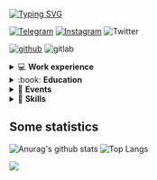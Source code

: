 [![Typing SVG](https://readme-typing-svg.herokuapp.com?font=anonymous-pro&color=%2324F726&center=true&lines=Hi%2C+I'm+Stephan+Yorchenko;Backend+developer+at+Tochka)](https://git.io/typing-svg)

[![Telegram](https://img.shields.io/badge/Telegram-2CA5E0?style=for-the-badge&logo=telegram&logoColor=white)](https://t.me/StephanYorchenko) [![Instagram](https://img.shields.io/badge/Instagram-E4405F?style=for-the-badge&logo=instagram&logoColor=white)](https://www.instagram.com/stephan_yorchenko/) ![Twitter](https://img.shields.io/badge/Twitter-1DA1F2?style=for-the-badge&logo=twitter&logoColor=white)

[![github](https://img.shields.io/badge/GitHub-100000?style=for-the-badge&logo=github&logoColor=white)](https://github.com/StephanYorchenko) ![gitlab](https://img.shields.io/badge/GitLab-330F63?style=for-the-badge&logo=gitlab&logoColor=white) 

<details> 
  <summary>💻 <strong>Work experience</strong></summary>
  <ul>
    <li>2020 : internship (stack: Flask + JS + PostgreSQL)</li>
    <li>since march 2021  : python backend-developer at <a href="https://tocheka.com">Tochka</a></li>
  </ul>
</details>

<details> 
  <summary>:book: <strong>Education</strong></summary>
  <ul>
    <li>since 2019: Bachelor of <a href="https://fiit-urfu.ru/">Fundamental informatics and information technology</a>, Ural Federal University</li>
  </ul>
</details>

<details> 
  <summary>🎪 <strong>Events</strong></summary>
  <ul>
    <li>Final of NTI Olympiad in Big Data and Machine Learning (2019)</li>
    <li>Winning three ML hackathons (2019)</li>
    <liParticipation in the Best UrFU hackathon (ML - 2019, Web - 2020)</li>
    <li><a href="https://pycon.ru/"> PyCon Russia (september 2021)</a></li>
  </ul>
</details>
 
<details>
  <summary>🚀 <strong>Skills</strong></summary>
  <ul>
    <li>
      Basic:
      <ul>
        <li>
          <a href="https://github.com/search?q=user%3AStephanYorchenko+language%3Acsharp"><img alt="C#" src="https://img.shields.io/badge/C%23-239120?style=for-the-badge&logo=c-sharp&logoColor=white"></a>
          <a href="https://github.com/search?q=user%3AStephanYorchenko+language%3Ajava"><img alt="Java" src="https://img.shields.io/badge/Java-ED8B00?style=for-the-badge&logo=java&logoColor=white"></a>
          <a href="https://github.com/search?q=user%3AStephanYorchenko+language%3Aphp"><img alt="PHP" src="https://img.shields.io/badge/PHP-777BB4?style=for-the-badge&logo=php&logoColor=white"></a>
          <a href="https://github.com/search?q=user%3AStephanYorchenko+language%3Ascala"><img alt="Scala" src="https://img.shields.io/badge/Scala-DC322F?style=for-the-badge&logo=scala&logoColor=white"></a>
          <a href="https://github.com/search?q=user%3AStephanYorchenko+language%3Aelixir"><img alt="Elixir" src="https://img.shields.io/badge/Elixir-4B275F?style=for-the-badge&logo=elixir&logoColor=white"></a>
          <a href="https://github.com/search?q=user%3AStephanYorchenko+language%3Ahaskell"></a>
        </li>
        <li>
          <img alt="Vue.js" src="https://img.shields.io/badge/vuejs-%2335495e.svg?style=for-the-badge&logo=vuedotjs&logoColor=%234FC08D">
          <img alt="Svelte" src="https://img.shields.io/badge/svelte-%23f1413d.svg?style=for-the-badge&logo=svelte&logoColor=white">
        </li>
        <li>
          <img alt="NumPy" src="https://img.shields.io/badge/numpy-%23013243.svg?style=for-the-badge&logo=numpy&logoColor=white">
          <img alt="Pandas" src="https://img.shields.io/badge/pandas-%23150458.svg?style=for-the-badge&logo=pandas&logoColor=white">
          <img alt="scikit-learn" src="https://img.shields.io/badge/scikit--learn-%23F7931E.svg?style=for-the-badge&logo=scikit-learn&logoColor=white">
          <img alt="Keras" src="https://img.shields.io/badge/Keras-%23D00000.svg?style=for-the-badge&logo=Keras&logoColor=white">
          <img alt="PyTorch" src="https://img.shields.io/badge/PyTorch-%23EE4C2C.svg?style=for-the-badge&logo=PyTorch&logoColor=white">
          <img alt="TensorFlow" src="https://img.shields.io/badge/TensorFlow-%23FF6F00.svg?style=for-the-badge&logo=TensorFlow&logoColor=white">
        </li>
        <li>
          <img alt="Kubernetes" src="https://img.shields.io/badge/kubernetes-%23326ce5.svg?style=for-the-badge&logo=kubernetes&logoColor=white">
        </li>
        <li>
          <img alt="Figma" src="https://img.shields.io/badge/figma-%23F24E1E.svg?style=for-the-badge&logo=figma&logoColor=white">
          <img alt="Gimp Gnu Image Manipulation Program" src="https://img.shields.io/badge/Gimp-657D8B?style=for-the-badge&logo=gimp&logoColor=FFFFFF">
          <img alt="Inkscape" src="https://img.shields.io/badge/Inkscape-e0e0e0?style=for-the-badge&logo=inkscape&logoColor=080A13">
        </li>
      </ul>
    </li>
    <li>
      Intermediate:
      <ul>
        <li>
          <img alt="JavaScript" src="https://img.shields.io/badge/javascript-%23323330.svg?style=for-the-badge&logo=javascript&logoColor=%23F7DF1E">
          <img alt="TypeScript" src="https://img.shields.io/badge/typescript-%23007ACC.svg?style=for-the-badge&logo=typescript&logoColor=white">
          <img alt="HTML5" src="https://img.shields.io/badge/html5-%23E34F26.svg?style=for-the-badge&logo=html5&logoColor=white">
          <img alt="CSS3" src="https://img.shields.io/badge/css3-%231572B6.svg?style=for-the-badge&logo=css3&logoColor=white">
          <img alt="Shell Script" src="https://img.shields.io/badge/shell_script-%23121011.svg?style=for-the-badge&logo=gnu-bash&logoColor=white">
        </li>
        <li>
          <img alt="Postgres" src="https://img.shields.io/badge/postgres-%23316192.svg?style=for-the-badge&logo=postgresql&logoColor=white">
          <img alt="SQLite" src="https://img.shields.io/badge/sqlite-%2307405e.svg?style=for-the-badge&logo=sqlite&logoColor=white">
        </li>
        <li>
          <img alt="Docker" src="https://img.shields.io/badge/docker-%230db7ed.svg?style=for-the-badge&logo=docker&logoColor=white">
        </li>
        <li>
          <img alt="GitLab CI" src="https://img.shields.io/badge/GitLabCI-%23181717.svg?style=for-the-badge&logo=gitlab&logoColor=white">
          <img alt="GitHub Actions" src="https://img.shields.io/badge/githubactions-%232671E5.svg?style=for-the-badge&logo=githubactions&logoColor=white">
        </li>
        <li>
          <img alt="React" src="https://img.shields.io/badge/react-%2320232a.svg?style=for-the-badge&logo=react&logoColor=%2361DAFB">
          <img alt="Redux" src="https://img.shields.io/badge/redux-%23593d88.svg?style=for-the-badge&logo=redux&logoColor=white">
          <img alt="NodeJS" src="https://img.shields.io/badge/node.js-6DA55F?style=for-the-badge&logo=node.js&logoColor=white">
          <img alt="Pug" src="https://img.shields.io/badge/Pug-FFF?style=for-the-badge&logo=pug&logoColor=A86454">
          <img alt="Bootstrap" src="https://img.shields.io/badge/bootstrap-%23563D7C.svg?style=for-the-badge&logo=bootstrap&logoColor=white">
          <img alt="Express.js" src="https://img.shields.io/badge/express.js-%23404d59.svg?style=for-the-badge&logo=express&logoColor=%2361DAFB">
          <img alt="Qt" src="https://img.shields.io/badge/Qt-%23217346.svg?style=for-the-badge&logo=Qt&logoColor=white">
        </li>
      </ul>
    </li>
    <li>
      Advanced:
      <ul>
        <li>
          <img alt="Python" src="https://img.shields.io/badge/python-3670A0?style=for-the-badge&logo=python&logoColor=ffdd54">
        </li>
        <li>
          <img alt="Flask" src="https://img.shields.io/badge/flask-%23000.svg?style=for-the-badge&logo=flask&logoColor=white">
          <img alt="FastAPI" src="https://img.shields.io/badge/FastAPI-005571?style=for-the-badge&logo=fastapi">
        </li>
      </ul>
    </li>
  </ul>
</details>

## Some statistics
![Anurag's github stats](https://github-readme-stats.vercel.app/api?username=StephanYorchenko&show_icons=true&count_private=true&theme=gotham)
![Top Langs](https://github-readme-stats.vercel.app/api/top-langs/?username=StephanYorchenko&theme=gotham&layout=compact&q=1)
<!-- [![trophy](https://github-profile-trophy.vercel.app/?username=StephanYorchenko&theme=onedark)](https://github.com/StephanYorchenko/github-profile-trophy) -->


<a href="mailto:stepan33314@yandex.ru"><img src="https://badges.krynn.dev/email?address=stepan33314@yandex.ru&padding=8"></a>
